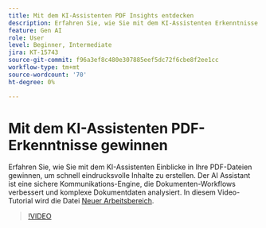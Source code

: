 ```yaml
---
title: Mit dem KI-Assistenten PDF Insights entdecken
description: Erfahren Sie, wie Sie mit dem KI-Assistenten Erkenntnisse aus Ihren PDF-Dateien gewinnen
feature: Gen AI
role: User
level: Beginner, Intermediate
jira: KT-15743
source-git-commit: f96a3ef8c480e307885eef5dc72f6cbe8f2ee1cc
workflow-type: tm+mt
source-wordcount: '70'
ht-degree: 0%

---
```


# Mit dem KI-Assistenten PDF-Erkenntnisse gewinnen

Erfahren Sie, wie Sie mit dem KI-Assistenten Einblicke in Ihre PDF-Dateien gewinnen, um schnell eindrucksvolle Inhalte zu erstellen. Der AI Assistant ist eine sichere Kommunikations-Engine, die Dokumenten-Workflows verbessert und komplexe Dokumentdaten analysiert. In diesem Video-Tutorial wird die Datei [Neuer Arbeitsbereich](new-workspace.md).


>[!VIDEO](https://video.tv.adobe.com/v/3430512?quality=12&learn=on&hidetitle=true)